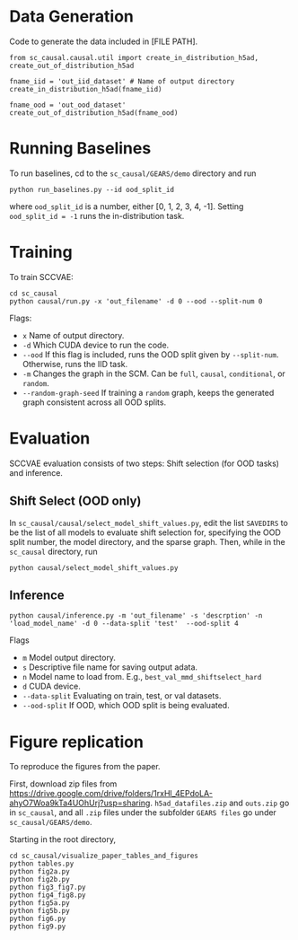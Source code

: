 # Data Generation
Code to generate the data included in [FILE PATH].

```
from sc_causal.causal.util import create_in_distribution_h5ad, create_out_of_distribution_h5ad

fname_iid = 'out_iid_dataset' # Name of output directory
create_in_distribution_h5ad(fname_iid)

fname_ood = 'out_ood_dataset'
create_out_of_distribution_h5ad(fname_ood)
```

# Running Baselines

To run baselines, cd to the `sc_causal/GEARS/demo` directory and run

```
python run_baselines.py --id ood_split_id
```

where `ood_split_id` is a number, either [0, 1, 2, 3, 4, -1]. Setting `ood_split_id = -1` runs the in-distribution task.

# Training

To train SCCVAE:
```
cd sc_causal
python causal/run.py -x 'out_filename' -d 0 --ood --split-num 0
```

Flags:
- `x` Name of output directory.
- `-d` Which CUDA device to run the code.
- `--ood` If this flag is included, runs the OOD split given by `--split-num`. Otherwise, runs the IID task.
- `-m` Changes the graph in the SCM. Can be `full`, `causal`, `conditional`, or `random`.
- `--random-graph-seed` If training a `random` graph, keeps the generated graph consistent across all OOD splits.

# Evaluation
SCCVAE evaluation consists of two steps: Shift selection (for OOD tasks) and inference.

## Shift Select (OOD only)

In `sc_causal/causal/select_model_shift_values.py`, edit the list `SAVEDIRS` to be the list of all models to evaluate shift selection for, specifying the OOD split number, the model directory, and the sparse graph. Then, while in the `sc_causal` directory, run

```
python causal/select_model_shift_values.py
```

## Inference
```
python causal/inference.py -m 'out_filename' -s 'descrption' -n 'load_model_name' -d 0 --data-split 'test'  --ood-split 4

```

Flags
- `m` Model output directory.
- `s` Descriptive file name for saving output adata.
- `n` Model name to load from. E.g., `best_val_mmd_shiftselect_hard`
- `d` CUDA device.
- `--data-split` Evaluating on train, test, or val datasets.
- `--ood-split` If OOD, which OOD split is being evaluated.

# Figure replication
To reproduce the figures from the paper. 

First, download zip files from https://drive.google.com/drive/folders/1rxHl_4EPdoLA-ahyO7Woa9kTa4UOhUrj?usp=sharing. `h5ad_datafiles.zip` and `outs.zip` go in `sc_causal`, and all `.zip` files under the subfolder `GEARS files` go under `sc_causal/GEARS/demo`.

Starting in the root directory,
```
cd sc_causal/visualize_paper_tables_and_figures
python tables.py
python fig2a.py
python fig2b.py
python fig3_fig7.py
python fig4_fig8.py
python fig5a.py
python fig5b.py
python fig6.py
python fig9.py
```